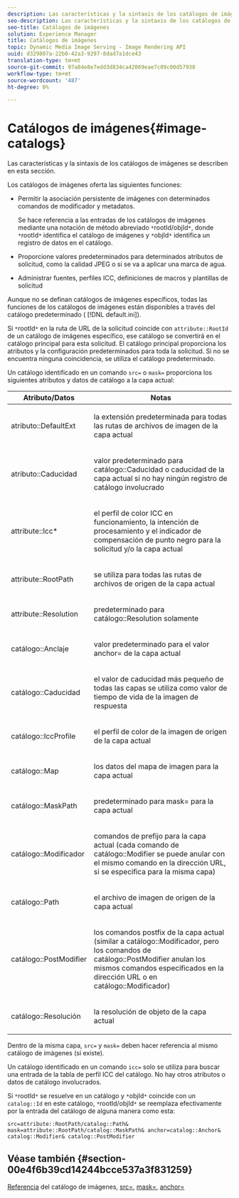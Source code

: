 ```yaml
---
description: Las características y la sintaxis de los catálogos de imágenes se describen en esta sección.
seo-description: Las características y la sintaxis de los catálogos de imágenes se describen en esta sección.
seo-title: Catálogos de imágenes
solution: Experience Manager
title: Catálogos de imágenes
topic: Dynamic Media Image Serving - Image Rendering API
uuid: d329807a-22b0-42a3-9297-8dad7a1dce43
translation-type: tm+mt
source-git-commit: 97a84e8e7edd3d834ca42069eae7c09c00d57938
workflow-type: tm+mt
source-wordcount: '487'
ht-degree: 0%

---
```



# Catálogos de imágenes{#image-catalogs}

Las características y la sintaxis de los catálogos de imágenes se describen en esta sección.

Los catálogos de imágenes oferta las siguientes funciones:

* Permitir la asociación persistente de imágenes con determinados comandos de modificador y metadatos.

   Se hace referencia a las entradas de los catálogos de imágenes mediante una notación de método abreviado `*`rootId/objId`*`, donde `*`rootId`*` identifica el catálogo de imágenes y `*`objId`*` identifica un registro de datos en el catálogo.
* Proporcione valores predeterminados para determinados atributos de solicitud, como la calidad JPEG o si se va a aplicar una marca de agua.
* Administrar fuentes, perfiles ICC, definiciones de macros y plantillas de solicitud

Aunque no se definan catálogos de imágenes específicos, todas las funciones de los catálogos de imágenes están disponibles a través del catálogo predeterminado ( [!DNL default.ini]).

Si `*`rootId`*` en la ruta de URL de la solicitud coincide con `attribute::RootId` de un catálogo de imágenes específico, ese catálogo se convertirá en el catálogo principal para esta solicitud. El catálogo principal proporciona los atributos y la configuración predeterminados para toda la solicitud. Si no se encuentra ninguna coincidencia, se utiliza el catálogo predeterminado.

Un catálogo identificado en un comando `src=` o `mask=` proporciona los siguientes atributos y datos de catálogo a la capa actual:

<table id="table_D3FA66EA5D054745900DE5A120885AA8"> 
 <thead> 
  <tr> 
   <th class="entry"> <b> Atributo/Datos</b> </th> 
   <th class="entry"> <b> Notas</b> </th> 
  </tr> 
 </thead>
 <tbody> 
  <tr> 
   <td> <p> <span class="codeph"> atributo::DefaultExt</span> </p> </td> 
   <td> <p> la extensión predeterminada para todas las rutas de archivos de imagen de la capa actual </p> </td> 
  </tr> 
  <tr> 
   <td> <p> <span class="codeph"> atributo::Caducidad</span> </p> </td> 
   <td> <p> valor predeterminado para <span class="codeph"> catálogo::Caducidad</span> o caducidad de la capa actual si no hay ningún registro de catálogo involucrado </p> </td> 
  </tr> 
  <tr> 
   <td> <p> <span class="codeph"> attribute::Icc*</span> </p> </td> 
   <td> <p> el perfil de color ICC en funcionamiento, la intención de procesamiento y el indicador de compensación de punto negro para la solicitud y/o la capa actual </p> </td> 
  </tr> 
  <tr> 
   <td> <p> <span class="codeph"> attribute::RootPath</span> </p> </td> 
   <td> <p> se utiliza para todas las rutas de archivos de origen de la capa actual </p> </td> 
  </tr> 
  <tr> 
   <td> <p> <span class="codeph"> attribute::Resolution</span> </p> </td> 
   <td> <p> predeterminado para <span class="codeph"> catálogo::Resolution</span> solamente </p> </td> 
  </tr> 
  <tr> 
   <td> <p> <span class="codeph"> catálogo::Anclaje</span> </p> </td> 
   <td> <p> valor predeterminado para el valor <span class="codeph"> anchor=</span> de la capa actual </p> </td> 
  </tr> 
  <tr> 
   <td> <p> <span class="codeph"> catálogo::Caducidad</span> </p> </td> 
   <td> <p> el valor de caducidad más pequeño de todas las capas se utiliza como valor de tiempo de vida de la imagen de respuesta </p> </td> 
  </tr> 
  <tr> 
   <td> <p> <span class="codeph"> catálogo::IccProfile</span> </p> </td> 
   <td> <p> el perfil de color de la imagen de origen de la capa actual </p> </td> 
  </tr> 
  <tr> 
   <td> <p> <span class="codeph"> catálogo::Map</span> </p> </td> 
   <td> <p> los datos del mapa de imagen para la capa actual </p> </td> 
  </tr> 
  <tr> 
   <td> <p> <span class="codeph"> catálogo::MaskPath</span> </p> </td> 
   <td> <p> predeterminado para <span class="codeph"> mask=</span> para la capa actual </p> </td> 
  </tr> 
  <tr> 
   <td> <p> <span class="codeph"> catálogo::Modificador</span> </p> </td> 
   <td> <p> comandos de prefijo para la capa actual (cada comando de <span class="codeph"> catálogo::Modifier</span> se puede anular con el mismo comando en la dirección URL, si se especifica para la misma capa) </p> </td> 
  </tr> 
  <tr> 
   <td> <p> <span class="codeph"> catálogo::Path</span> </p> </td> 
   <td> <p> el archivo de imagen de origen de la capa actual </p> </td> 
  </tr> 
  <tr> 
   <td> <p> <span class="codeph"> catálogo::PostModifier</span> </p> </td> 
   <td> <p> los comandos postfix de la capa actual (similar a <span class="codeph"> catálogo::Modificador</span>, pero los comandos de <span class="codeph"> catálogo::PostModifier</span> anulan los mismos comandos especificados en la dirección URL o en <span class="codeph"> catálogo::Modificador</span>) </p> </td> 
  </tr> 
  <tr> 
   <td> <p> <span class="codeph"> catálogo::Resolución</span> </p> </td> 
   <td> <p> la resolución de objeto de la capa actual </p> </td> 
  </tr> 
 </tbody> 
</table>

Dentro de la misma capa, `src=` y `mask=` deben hacer referencia al mismo catálogo de imágenes (si existe).

Un catálogo identificado en un comando `icc=` solo se utiliza para buscar una entrada de la tabla de perfil ICC del catálogo. No hay otros atributos o datos de catálogo involucrados.

Si `*`rootId`*` se resuelve en un catálogo y `*`objId`*` coincide con un `catalog::Id` en este catálogo, `*`rootId/objId`*` se reemplaza efectivamente por la entrada del catálogo de alguna manera como esta:

`src=attribute::RootPath/catalog::Path& mask=attribute::RootPath/catalog::MaskPath& anchor=catalog::Anchor& catalog::Modifier& catalog::PostModifier`

## Véase también {#section-00e4f6b39cd14244bcce537a3f831259}

[Referencia](../../../../../is-api/image-catalog/image-serving-api-ref/c-image-catalog-reference/c-overview/c-overview.md#concept-9ce2b6a133de45f783e95cabc5810ac3) del catálogo de imágenes,  [src=](../../../../../is-api/http-ref/image-serving-api-ref/c-http-protocol-reference/c-command-reference/r-src.md#reference-f6506637778c4c69bf106a7924a91ab1),  [mask=](../../../../../is-api/http-ref/image-serving-api-ref/c-http-protocol-reference/c-command-reference/r-mask.md#reference-922254e027404fb890b850e2723ee06e),  [anchor=](../../../../../is-api/http-ref/image-serving-api-ref/c-http-protocol-reference/c-command-reference/r-anchor.md#reference-6661e548ab284b82828d8d94c8ddeb7c)
